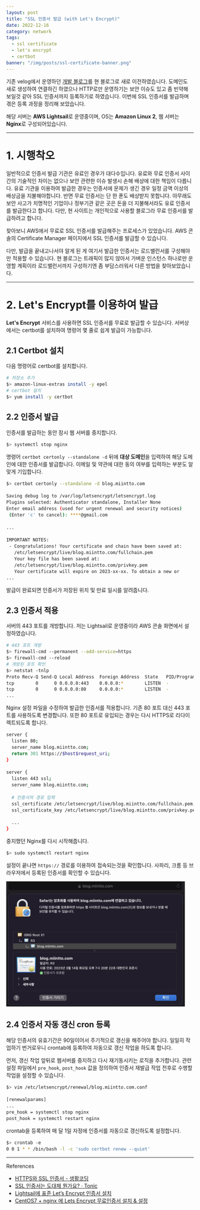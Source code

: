 ```yaml
---
layout: post
title: "SSL 인증서 발급 (with Let's Encrypt)"
date: 2022-12-16
category: network
tags:
  - ssl certificate
  - let's encrypt
  - certbot
banner: "/img/posts/ssl-certificate-banner.png"
---
```


기존 velog에서 운영하던 [개발 블로그](https://velog.io/@miintto)를 현 블로그로 새로 이전하였습니다.
도메인도 새로 생성하여 연결하긴 하였으나 HTTP로만 운영하기는 보안 이슈도 있고 좀 빈약해 보일것 같아 SSL 인증서까지 등록하기로 하였습니다.
이번에 SSL 인증서를 발급하며 겪은 등록 과정을 정리해 보았습니다.

해당 서버는 **AWS Lightsail**로 운영중이며, OS는 **Amazon Linux 2**, 웹 서버는 **Nginx**로 구성되어있습니다.

---

# 1. 시행착오

일반적으로 인증서 발급 기관은 유료인 경우가 대다수입니다.
유료와 무료 인증서 사이간의 기술적인 차이는 없으나 보안 관련한 이슈 발생시 손해 배상에 대한 책임이 다릅니다.
유료 기관을 이용하여 발급한 경우는 인증서에 문제가 생긴 경우 일정 금액 이상의 배상금을 지불해야합니다.
반면 무료 인증서는 단 한 푼도 배상받지 못합니다.
아무래도 보안 사고가 치명적인 기업이나 정부기관 같은 곳은 돈을 더 지불해서라도 유료 인증서를 발급한다고 합니다.
다만, 현 사이트는 개인적으로 사용할 블로그라 무료 인증서를 발급하려고 합니다.

찾아보니 AWS에서 무료로 SSL 인증서를 발급해주는 프로세스가 있었습니다.
AWS 콘솔의 Certificate Manager 페이지에서 SSL 인증서를 발급할 수 있습니다.

다만, 발급을 끝내고나서야 알게 된 게 여기서 발급한 인증서는 로드밸런서를 구성해야만 적용할 수 있습니다.
현 블로그는 트래픽이 많지 않아서 가벼운 인스턴스 하나로만 운영할 계획이라 로드밸런서까지 구성하기엔 좀 부담스러워서 다른 방법을 찾아보았습니다.

---

# 2. Let's Encrypt를 이용하여 발급

**Let's Encrypt** 서비스를 사용하면 SSL 인증서를 무료로 발급할 수 있습니다.
서버상에서는 certbot를 설치하여 명령어 몇 줄로 쉽게 발급이 가능합니다.

## 2.1 Certbot 설치

다음 명령어로 certbot를 설치합니다.

```bash
# 저장소 추가
$> amazon-linux-extras install -y epel
# certbot 설치
$> yum install -y certbot
```

## 2.2 인증서 발급

인증서를 발급하는 동안 잠시 웹 서버를 중지합니다.

```bash
$> systemctl stop nginx
```

명령어 `certbot certonly --standalone -d` 뒤에 **대상 도메인**을 입력하여 해당 도메인에 대한 인증서를 발급합니다.
이메일 및 약관에 대한 동의 여부를 입력하는 부분도 알맞게 기입합니다.

```bash
$> certbot certonly --standalone -d blog.miintto.com

Saving debug log to /var/log/letsencrypt/letsencrypt.log
Plugins selected: Authenticator standalone, Installer None
Enter email address (used for urgent renewal and security notices)
 (Enter 'c' to cancel): ****@gmail.com

...

IMPORTANT NOTES:
 - Congratulations! Your certificate and chain have been saved at:
   /etc/letsencrypt/live/blog.miintto.com/fullchain.pem
   Your key file has been saved at:
   /etc/letsencrypt/live/blog.miintto.com/privkey.pem
   Your certificate will expire on 2023-xx-xx. To obtain a new or
...
```

발급이 완료되면 인증서가 저장된 위치 및 만료 일시를 알려줍니다.

## 2.3 인증서 적용

서버의 443 포트를 개방합니다.
저는 Lightsail로 운영중이라 AWS 콘솔 화면에서 설정하였습니다.

```bash
# 443 포트 개방
$> firewall-cmd --permanent --add-service=https
$> firewall-cmd --reload
# 개방된 포트 확인
$> netstat -tnlp
Proto Recv-Q Send-Q Local Address  Foreign Address  State   PID/Program name
tcp        0      0 0.0.0.0:443    0.0.0.0:*        LISTEN  -
tcp        0      0 0.0.0.0:80     0.0.0.0:*        LISTEN  -
...
```

Nginx 설정 파일을 수정하여 발급한 인증서를 적용합니다.
기존 80 포트 대신 443 포트를 사용하도록 변경합니다.
또한 80 포트로 유입되는 경우는 다시 HTTPS로 리다이렉트되도록 합니다.

```bash
server {
  listen 80;
  server_name blog.miintto.com;
  return 301 https://$host$request_uri;
}

server {
  listen 443 ssl;
  server_name blog.miintto.com;

  # 인증서의 경로 입력
  ssl_certificate /etc/letsencrypt/live/blog.miintto.com/fullchain.pem;
  ssl_certificate_key /etc/letsencrypt/live/blog.miintto.com/privkey.pem;

  ...
}
```

중지했던 Nginx를 다시 시작해줍니다.

```bash
$> sudo systemctl restart nginx
```

설정이 끝나면 `https://` 경로를 이용하여 접속되는것을 확인합니다.
사파리, 크롬 등 브라우저에서 등록된 인증서를 확인할 수 있습니다.

<img src="/img/posts/ssl-certificate-display.jpg" style="max-width:480px"/>

## 2.4 인증서 자동 갱신 cron 등록

해당 인증서의 유효기간은 90일이어서 주기적으로 갱신을 해주어야 합니다.
일일히 작업하기 번거로우니 crontab에 등록하여 자동으로 갱신 작업을 하도록 합니다.

먼저, 갱신 작업 앞뒤로 웹서버를 중지하고 다시 재기동시키는 로직을 추가합니다.
관련 설정 파일에서 `pre_hook`, `post_hook` 값을 정의하여 인증서 재발급 작업 전후로 수행할 작업을 설정할 수 있습니다.

```bash
$> vim /etc/letsencrypt/renewal/blog.miintto.com.conf

[renewalparams]
...
pre_hook = systemctl stop nginx
post_hook = systemctl restart nginx
```

crontab을 등록하여 매 달 1일 자정에 인증서를 자동으로 갱신하도록 설정합니다.

```bash
$> crontab -e
0 0 1 * * /bin/bash -l -c 'sudo certbot renew --quiet'
```

---

References

- [HTTPS와 SSL 인증서 - 생활코딩](https://opentutorials.org/course/228/4894)
- [SSL 인증서는 도대체 뭔가요? · Tonic](https://devlog.jwgo.kr/2019/04/12/what-is-ssl/)
- [Lightsail에 표준 Let’s Encrypt 인증서 설치](https://aws.amazon.com/ko/premiumsupport/knowledge-center/lightsail-standard-ssl-certificate/)
- [CentOS7 + nginx 에 Lets Encrypt 무료인증서 설치 & 설정](https://stove99.github.io/linux/2019/08/27/install-lets-encrypt-to-nginx-in-centos/)
